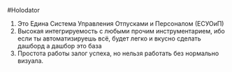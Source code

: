 #Holodator

1) Это Едина Система Управления Отпусками и Персоналом (ЕСУОиП)
2) Высокая интегрируемость с любыми прочим инструментарием, ибо если ты автоматизируешь всё, будет легко и вкусно сделать дашборд а дашбор это база
3) Простота работы залог успеха, но нельзя работать без нормально визуала. 